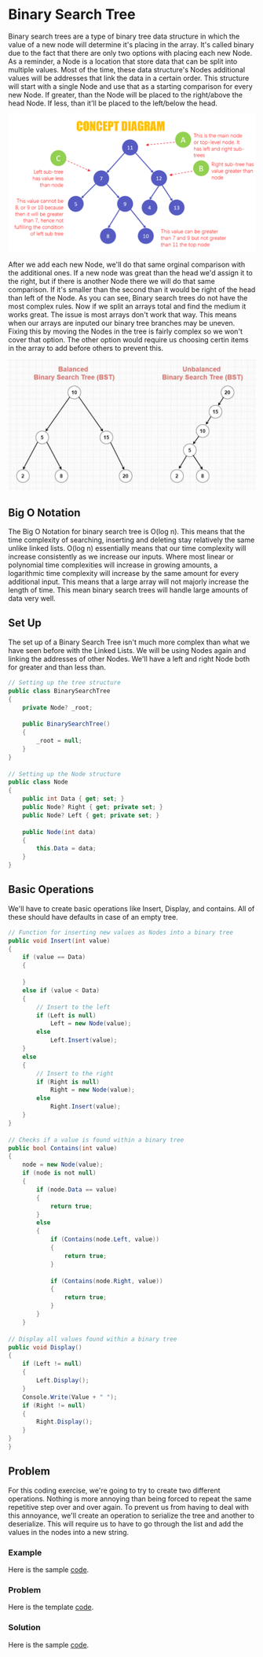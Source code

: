 # Binary Search Tree
Binary search trees are a type of binary tree data structure in which the value of a new node will determine it's placing in the array. It's called binary due to the fact that there are only two options with placing each new Node. As a reminder, a Node is a location that store data that can be split into multiple values. Most of the time, these data structure's Nodes additional values will be addresses that link the data in a certain order. This structure will start with a single Node and use that as a starting comparison for every new Node. If greater, than the Node will be placed to the right/above the head Node. If less, than it'll be placed to the left/below the head.

![Tree Structure](images/tree_structure.png)

After we add each new Node, we'll do that same orginal comparison with the additional ones. If a new node was great than the head we'd assign it to the right, but if there is another Node there we will do that same comparison. If it's smaller than the second than it would be right of the head than left of the Node. As you can see, Binary search trees do not have the most complex rules. Now if we split an arrays total and find the medium it works great. The issue is most arrays don't work that way. This means when our arrays are inputed our binary tree branches may be uneven. Fixing this by moving the Nodes in the tree is fairly complex so we won't cover that option. The other option would require us choosing certin items in the array to add before others to prevent this.

![Balanced VS. Unbalanced](images/b_vs_ub.jpg)

## Big O Notation
The Big O Notation for binary search tree is O(log n). This means that the time complexity of searching, inserting and deleting stay relatively the same unlike linked lists. O(log n) essentially means that our time complexity will increase consistently as we increase our inputs. Where most linear or polynomial time complexities will increase in growing amounts, a logarithmic time complexity will increase by the same amount for every additional input. This means that a large array will not majorly increase the length of time. This mean binary search trees will handle large amounts of data very well.

## Set Up
The set up of a Binary Search Tree isn't much more complex than what  we have seen before with the Linked Lists. We will be using Nodes again and linking the addresses of other Nodes. We'll have a left and right Node both for greater and than less than.

```csharp
// Setting up the tree structure
public class BinarySearchTree
{
    private Node? _root;

    public BinarySearchTree()
    {
        _root = null;
    }
}

// Setting up the Node structure
public class Node 
{
    public int Data { get; set; }
    public Node? Right { get; private set; }
    public Node? Left { get; private set; }

    public Node(int data)
    {
        this.Data = data;
    }
}
```


## Basic Operations
We'll have to create basic operations like Insert, Display, and contains. All of these should have defaults in case of an empty tree.

```csharp
// Function for inserting new values as Nodes into a binary tree
public void Insert(int value)
{
    if (value == Data)
    {

    }
    else if (value < Data)
    {
        // Insert to the left
        if (Left is null)
            Left = new Node(value);
        else
            Left.Insert(value);
    }
    else
    {
        // Insert to the right
        if (Right is null)
            Right = new Node(value);
        else
            Right.Insert(value);
    }
}

// Checks if a value is found within a binary tree
public bool Contains(int value)
{
    node = new Node(value);
    if (node is not null)
    {
        if (node.Data == value)
        {
            return true;
        }
        else
        {
            if (Contains(node.Left, value))
            {
                return true;
            }

            if (Contains(node.Right, value))
            {
                return true;
            }
        }
    }

// Display all values found within a binary tree
public void Display()
{
    if (Left != null)
    {
        Left.Display();
    }
    Console.Write(Value + " ");
    if (Right != null)
    {
        Right.Display();
    }
}
}
```

## Problem
For this coding exercise, we're going to try to create two different operations. Nothing is more annoying than being forced to repeat the same repetitive step over and over again. To prevent us from having to deal with this annoyance, we'll create an operation to serialize the tree and another to deserialize. This will require us to have to go through the list and add the values in the nodes into a new string.

### Example
Here is the sample [code](Example/Program.cs).

### Problem
Here is the template [code](Problem/Program.cs).

### Solution
Here is the sample [code](Solution/Program.cs).

